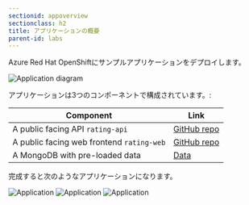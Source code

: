 ```yaml
---
sectionid: appoverview
sectionclass: h2
title: アプリケーションの概要
parent-id: labs
---
```


Azure Red Hat OpenShiftにサンプルアプリケーションをデプロイします。

![Application diagram](media/app-overview.png)

アプリケーションは3つのコンポーネントで構成されています。:

| Component                                          | Link                                                               |
|----------------------------------------------------|--------------------------------------------------------------------|
| A public facing API `rating-api`                   | [GitHub repo](https://github.com/microsoft/rating-api)             |
| A public facing web frontend `rating-web`          | [GitHub repo](https://github.com/microsoft/rating-web)             |
| A MongoDB with pre-loaded data                     | [Data](https://github.com/microsoft/rating-api/raw/master/data.tar.gz)   |

完成すると次のようなアプリケーションになります。

![Application](media/app-overview-1.png)
![Application](media/app-overview-2.png)
![Application](media/app-overview-3.png)